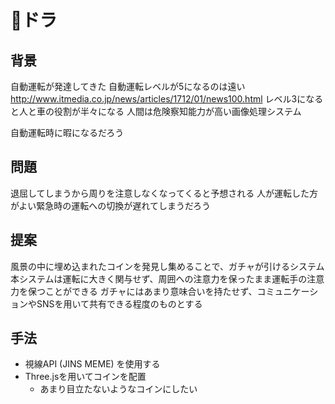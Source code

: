 # 🍣ドラ

## 背景

自動運転が発達してきた
自動運転レベルが5になるのは遠い
http://www.itmedia.co.jp/news/articles/1712/01/news100.html
レベル3になると人と車の役割が半々になる
人間は危険察知能力が高い画像処理システム

自動運転時に暇になるだろう


## 問題

退屈してしまうから周りを注意しなくなってくると予想される
人が運転した方がよい緊急時の運転への切換が遅れてしまうだろう


## 提案

風景の中に埋め込まれたコインを発見し集めることで、ガチャが引けるシステム
本システムは運転に大きく関与せず、周囲への注意力を保ったまま運転手の注意力を保つことができる
ガチャにはあまり意味合いを持たせず、コミュニケーションやSNSを用いて共有できる程度のものとする


## 手法

- 視線API (JINS MEME) を使用する
- Three.jsを用いてコインを配置
  - あまり目立たないようなコインにしたい

